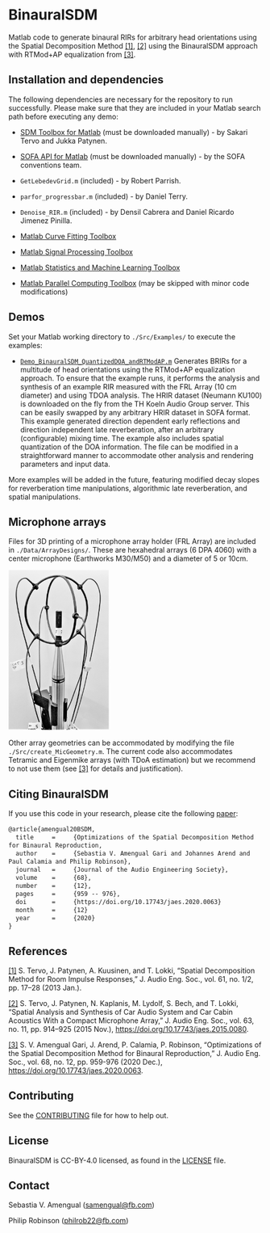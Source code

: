 # BinauralSDM

Matlab code to generate binaural RIRs for arbitrary head orientations using the Spatial Decomposition Method [[1]](#references), [[2]](#references) using the BinauralSDM approach with RTMod+AP equalization from [[3]](#references).

## Installation and dependencies

The following dependencies are necessary for the repository to run successfully. Please make sure that they are included in your Matlab search path before executing any demo:

- [SDM Toolbox for Matlab](https://www.mathworks.com/matlabcentral/fileexchange/56663-sdm-toolbox) (must be downloaded manually) - by Sakari Tervo and Jukka Patynen.

- [SOFA API for Matlab](https://github.com/sofacoustics/API_MO) (must be downloaded manually) - by the SOFA conventions team.

- `GetLebedevGrid.m` (included) - by Robert Parrish.

- `parfor_progressbar.m` (included) - by Daniel Terry.

- `Denoise_RIR.m` (included) - by Densil Cabrera and Daniel Ricardo Jimenez Pinilla.

- [Matlab Curve Fitting Toolbox](https://www.mathworks.com/products/curvefitting.html)

- [Matlab Signal Processing Toolbox](https://www.mathworks.com/products/signal.html)

- [Matlab Statistics and Machine Learning Toolbox](https://www.mathworks.com/products/statistics.html)

- [Matlab Parallel Computing Toolbox](https://www.mathworks.com/products/parallel-computing.html) (may be skipped with minor code modifications)

## Demos

Set your Matlab working directory to `./Src/Examples/` to execute the examples:

- [`Demo_BinauralSDM_QuantizedDOA_andRTModAP.m`](Src/Examples/Demo_BinauralSDM_QuantizedDOA_andRTModAP.m)
Generates BRIRs for a multitude of head orientations using the RTMod+AP equalization approach.
To ensure that the example runs, it performs the analysis and synthesis of an example RIR measured with the FRL Array (10 cm diameter) and using TDOA analysis.
The HRIR dataset (Neumann KU100) is downloaded on the fly from the TH Koeln Audio Group server.
This can be easily swapped by any arbitrary HRIR dataset in SOFA format.
This example generated direction dependent early reflections and direction independent late reverberation, after an arbitrary (configurable) mixing time.
The example also includes spatial quantization of the DOA information.
The file can be modified in a straightforward manner to accommodate other analysis and rendering parameters and input data.

More examples will be added in the future, featuring modified decay slopes for reverberation time manipulations, algorithmic late reverberation, and spatial manipulations. 

## Microphone arrays

Files for 3D printing of a microphone array holder (FRL Array) are included in `./Data/ArrayDesigns/`. These are hexahedral arrays (6 DPA 4060) with a center microphone (Earthworks M30/M50) and a diameter of 5 or 10cm.

<img src="./Data/ArrayDesigns/FRLArray_10cmDiameter_pic.jpg" width="200">

Other array geometries can be accommodated by modifying the file `./Src/create_MicGeometry.m`. The current code also accommodates Tetramic and Eigenmike arrays (with TDoA estimation) but we recommend to not use them (see [[3]](#references) for details and justification).

## Citing BinauralSDM
If you use this code in your research, please cite the following [paper](https://www.aes.org/e-lib/browse.cfm?elib=21010):
```
@article{amengual20BSDM,
  title     =     {Optimizations of the Spatial Decomposition Method for Binaural Reproduction,
  author    =     {Sebastia V. Amengual Gari and Johannes Arend and Paul Calamia and Philip Robinson},
  journal   =     {Journal of the Audio Engineering Society},
  volume    =     {68},
  number    = 	  {12},
  pages     =     {959 -- 976},
  doi       =     {https://doi.org/10.17743/jaes.2020.0063}
  month     =     {12}
  year      =     {2020}
}
```

## References

[[1]](http://www.aes.org/e-lib/browse.cfm?elib=16664) S. Tervo, J. Patynen, A. Kuusinen, and T. Lokki, “Spatial Decomposition Method for Room Impulse Responses,” J. Audio Eng. Soc., vol. 61, no. 1/2, pp. 17–28 (2013 Jan.).

[[2]](https://doi.org/10.17743/jaes.2015.0080) S. Tervo, J. Patynen, N. Kaplanis, M. Lydolf, S. Bech, and T. Lokki, “Spatial Analysis and Synthesis of Car Audio System and Car Cabin Acoustics With a Compact Microphone Array,” J. Audio Eng. Soc., vol. 63, no. 11, pp. 914–925 (2015 Nov.), https://doi.org/10.17743/jaes.2015.0080.

[[3]](https://doi.org/10.17743/jaes.2020.0063) S. V. Amengual Gari, J. Arend, P. Calamia, P. Robinson, “Optimizations of the Spatial Decomposition Method for Binaural Reproduction,” J. Audio Eng. Soc., vol. 68, no. 12, pp. 959-976 (2020 Dec.), https://doi.org/10.17743/jaes.2020.0063.

## Contributing
See the [CONTRIBUTING](CONTRIBUTING.md) file for how to help out.

## License
BinauralSDM is CC-BY-4.0 licensed, as found in the [LICENSE](LICENSE) file.

## Contact

Sebastia V. Amengual (samengual@fb.com)

Philip Robinson (philrob22@fb.com)
